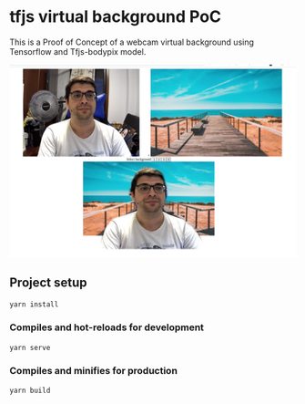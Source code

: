 # tfjs virtual background PoC

This is a Proof of Concept of a webcam virtual background using Tensorflow and Tfjs-bodypix model. 

![](.github/showcase.jpg)

## Project setup
```
yarn install
```

### Compiles and hot-reloads for development
```
yarn serve
```

### Compiles and minifies for production
```
yarn build
```
